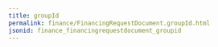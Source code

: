 ```yaml
---
title: groupId
permalink: finance/FinancingRequestDocument.groupId.html
jsonid: finance_financingrequestdocument_groupid
---
```


